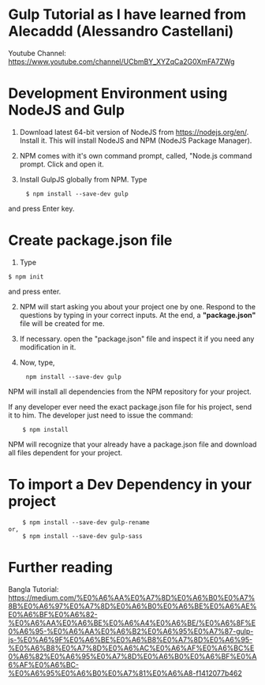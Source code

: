 # Gulp Tutorial as I have learned from Alecaddd (Alessandro Castellani)
Youtube Channel: https://www.youtube.com/channel/UCbmBY_XYZqCa2G0XmFA7ZWg

# Development Environment using NodeJS and Gulp


1.   Download latest 64-bit version of NodeJS from https://nodejs.org/en/.
     Install it. This will install NodeJS and NPM (NodeJS Package Manager).

2.   NPM comes with it's own command prompt, called, "Node.js command prompt. Click and open it.

3.   Install GulpJS globally from NPM. Type

```
     $ npm install --save-dev gulp
```

and press Enter key.

# Create package.json file

1.   Type

```
$ npm init
```

and press enter.

2.   NPM will start asking you about your project one by one. Respond to the questions by typing in your correct inputs.
     At the end, a **"package.json"** file will be created for me.

3.   If necessary. open the "package.json" file and inspect it if you need any modification in it.
4.   Now, type,

```
     npm install --save-dev gulp
```

NPM will install all dependencies from the NPM repository for your project.

If any developer ever need the exact package.json file for his project, send it to him.
The developer just need to issue the command:

```
    $ npm install
```

NPM will recognize that your already have a package.json file and download all files dependent for your project.

# To import a Dev Dependency in your project

```
    $ npm install --save-dev gulp-rename
or,
    $ npm install --save-dev gulp-sass
```    

# Further reading

Bangla Tutorial: https://medium.com/%E0%A6%AA%E0%A7%8D%E0%A6%B0%E0%A7%8B%E0%A6%97%E0%A7%8D%E0%A6%B0%E0%A6%BE%E0%A6%AE%E0%A6%BF%E0%A6%82-%E0%A6%AA%E0%A6%BE%E0%A6%A4%E0%A6%BE/%E0%A6%8F%E0%A6%95-%E0%A6%AA%E0%A6%B2%E0%A6%95%E0%A7%87-gulp-js-%E0%A6%9F%E0%A6%BE%E0%A6%B8%E0%A7%8D%E0%A6%95-%E0%A6%B8%E0%A7%8D%E0%A6%AC%E0%A6%AF%E0%A6%BC%E0%A6%82%E0%A6%95%E0%A7%8D%E0%A6%B0%E0%A6%BF%E0%A6%AF%E0%A6%BC-%E0%A6%95%E0%A6%B0%E0%A7%81%E0%A6%A8-f1412077b462
